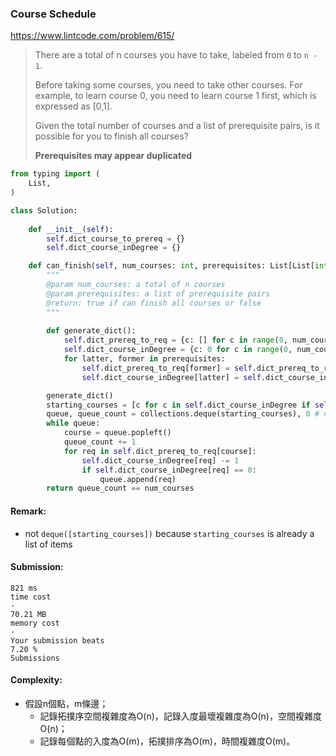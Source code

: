 ### Course Schedule
https://www.lintcode.com/problem/615/
>There are a total of n courses you have to take, labeled from `0` to `n - 1`.
>
>Before taking some courses, you need to take other courses. For example, to learn course 0, you need to learn course 1 first, which is expressed as [0,1].
> 
>Given the total number of courses and a list of prerequisite pairs, is it possible for you to finish all courses?
>
>**Prerequisites may appear duplicated**

```python
from typing import (
    List,
)

class Solution:
    
    def __init__(self):
        self.dict_course_to_prereq = {}
        self.dict_course_inDegree = {}

    def can_finish(self, num_courses: int, prerequisites: List[List[int]]) -> bool:
        """
        @param num_courses: a total of n courses
        @param prerequisites: a list of prerequisite pairs
        @return: true if can finish all courses or false
        """
        
        def generate_dict():
            self.dict_prereq_to_req = {c: [] for c in range(0, num_courses)}
            self.dict_course_inDegree = {c: 0 for c in range(0, num_courses)}
            for latter, former in prerequisites:
                self.dict_prereq_to_req[former] = self.dict_prereq_to_req.get(former, []) + [latter]
                self.dict_course_inDegree[latter] = self.dict_course_inDegree.get(latter, 0) + 1

        generate_dict()
        starting_courses = [c for c in self.dict_course_inDegree if self.dict_course_inDegree[c]==0]
        queue, queue_count = collections.deque(starting_courses), 0 # not deque([[]])!!!
        while queue:
            course = queue.popleft()
            queue_count += 1
            for req in self.dict_prereq_to_req[course]:
                self.dict_course_inDegree[req] -= 1
                if self.dict_course_inDegree[req] == 0:
                    queue.append(req)
        return queue_count == num_courses
```
#### Remark:
- not `deque([starting_courses])` because `starting_courses` is already a list of items
#### Submission:
```
821 ms
time cost
·
70.21 MB
memory cost
·
Your submission beats
7.20 %
Submissions
```
#### Complexity:
- 假設n個點，m條邊；
     - 記錄拓撲序空間複雜度為O(n)，記錄入度最壞複雜度為O(n)，空間複雜度O(n)；
     - 記錄每個點的入度為O(m)，拓撲排序為O(m)，時間複雜度O(m)。
